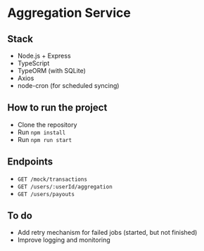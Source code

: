 # Aggregation Service

## Stack
- Node.js + Express
- TypeScript
- TypeORM (with SQLite)
- Axios
- node-cron (for scheduled syncing)

## How to run the project
- Clone the repository
- Run ```npm install```
- Run ```npm run start```

## Endpoints
- ```GET /mock/transactions```
- ```GET /users/:userId/aggregation```
- ```GET /users/payouts```

## To do
- Add retry mechanism for failed jobs (started, but not finished)
- Improve logging and monitoring
